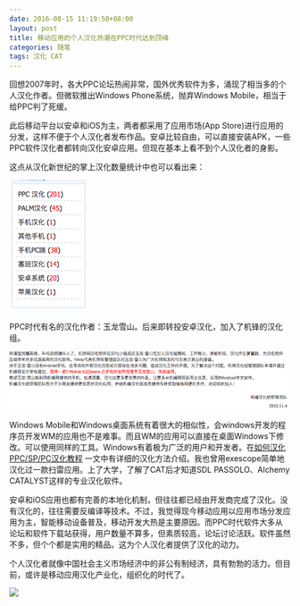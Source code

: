 ```yaml
---
date: 2016-08-15 11:19:50+08:00
layout: post
title: 移动应用的个人汉化热潮在PPC时代达到顶峰
categories: 随笔
tags: 汉化 CAT
---
```

 
回想2007年时，各大PPC论坛热闹非常，国外优秀软件为多，涌现了相当多的个人汉化作者。但微软推出Windows Phone系统，抛弃Windows Mobile，相当于给PPC判了死缓。

此后移动平台以安卓和iOS为主，两者都采用了应用市场(App Store)进行应用的分发，这样不便于个人汉化者发布作品。安卓比较自由，可以直接安装APK，一些PPC软件汉化者都转向汉化安卓应用。但现在基本上看不到个人汉化者的身影。

这点从汉化新世纪的掌上汉化数量统计中也可以看出来：

![](https://github.com/xulihang/xulihang.github.io/raw/master/album/localization/rank.png)

PPC时代有名的汉化作者：玉龙雪山。后来即转投安卓汉化，加入了机锋的汉化组。

![](https://github.com/xulihang/xulihang.github.io/raw/master/album/localization/yulongxueshan.png)

Windows Mobile和Windows桌面系统有着很大的相似性，会windows开发的程序员开发WM的应用也不是难事。而且WM的应用可以直接在桌面Windows下修改。可以使用同样的工具。Windows有着极为广泛的用户和开发者。在[如何汉化PPC/SP/PC汉化教程](http://www.cr173.com/html/6136_1.html) 一文中有详细的汉化方法介绍。我也曾用exescope简单地汉化过一款扫雷应用。上了大学，了解了CAT后才知道SDL PASSOLO、Alchemy CATALYST这样的专业汉化软件。

安卓和iOS应用也都有完善的本地化机制，但往往都已经由开发商完成了汉化。没有汉化的，往往需要反编译等技术。不过，我觉得现今移动应用以应用市场分发应用为主，智能移动设备普及，移动开发大热是主要原因。而PPC时代软件大多从论坛和软件下载站获得，用户数量不算多，但素质较高，论坛讨论活跃。软件虽然不多，但个个都是实用的精品。这为个人汉化者提供了汉化的动力。

个人汉化者就像中国社会主义市场经济中的非公有制经济，具有勃勃的活力。但目前，或许是移动应用汉化产业化，组织化的时代了。

![](http://www.hanzify.org/UpFiles/Images/2007-12-28_182539.gif)
